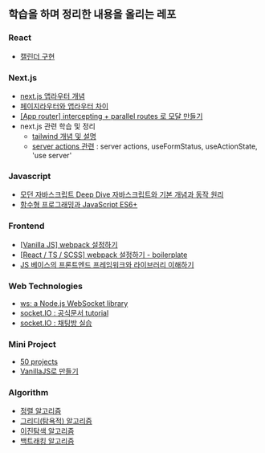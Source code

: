 ## 학습을 하며 정리한 내용을 올리는 레포

### React

- [캘린더 구현](./react/react-components/src/pages/Calendar/README.md)

### Next.js

- [next.js 앱라우터 개념](./next.js/next.js-intro.md)
- [페이지라우터와 앱라우터 차이](./next.js/migration.md)
- [[App router] intercepting + parallel routes 로 모달 만들기](./next.js/next.js-modal/)
- next.js 관련 학습 및 정리
  - [tailwind 개념 및 설명](./next.js/next.js-tailwind.md)
  - [server actions 관련](./next.js/next.js-server-actions.md) : server actions, useFormStatus, useActionState, 'use server'

### Javascript

- [모던 자바스크립트 Deep Dive 자바스크립트와 기본 개념과 동작 원리](./javascript/deepdive/)
- [함수형 프로그래밍과 JavaScript ES6+](./javascript/functional-javascript/)

### Frontend

- [[Vanilla JS] webpack 설정하기](./frontend/basic-webpack-setup/)
- [[React / TS / SCSS] webpack 설정하기 - boilerplate](./frontend/react-ts-webpack-setup/)
- [JS 베이스의 프론트엔드 프레임워크와 라이브러리 이해하기](./frontend/JS-베이스의-프론트엔드-프레임워크와-라이브러리-이해하기/)

### Web Technologies

- [ws: a Node.js WebSocket library](./web-technologies/ws/)
- [socket.IO : 공식문서 tutorial](./web-technologies/socket.IO-tutorial/)
- [socket.IO : 채팅방 실습](./web-technologies/socket.IO/)

### Mini Project

- [50 projects](./mini-project/50projects/)
- [VanillaJS로 만들기](./mini-project/VanillaJS/)

### Algorithm

- [정렬 알고리즘](./algorithm/정렬)
- [그리디(탐욕적) 알고리즘](./algorithm/그리디-탐욕적)
- [이진탐색 알고리즘](./algorithm/이진탐색/README.md)
- [백트래킹 알고리즘](./algorithm/백트래킹/README.md)
